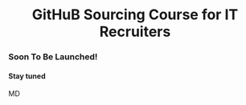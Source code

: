 <h1 align="center"> GitHuB Sourcing Course for IT Recruiters </h1>

### Soon To Be Launched!

#### Stay tuned

MD
